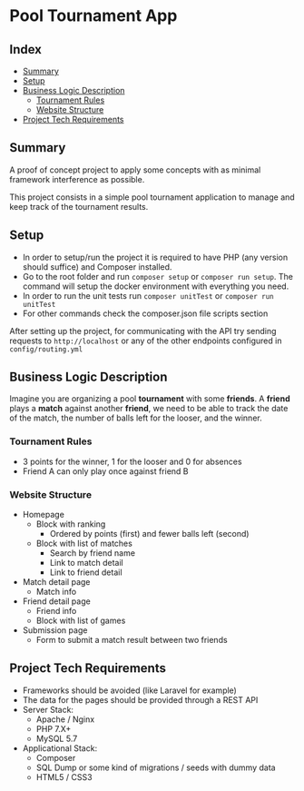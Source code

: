 # Pool Tournament App

## Index
* [Summary](#summary)
* [Setup](#setup)
* [Business Logic Description](#business-logic-description)
  * [Tournament Rules](#tournament-rules)
  * [Website Structure](#website-structure)
* [Project Tech Requirements](#project-tech-requirements)

## Summary
A proof of concept project to apply some concepts with as minimal framework interference as possible.

This project consists in a simple pool tournament application to manage and keep track of the tournament results.

## Setup

- In order to setup/run the project it is required to have PHP (any version should suffice) and Composer installed.
- Go to the root folder and run `composer setup` or `composer run setup`. The command will setup the docker environment with everything you need.
- In order to run the unit tests run `composer unitTest` or `composer run unitTest`
- For other commands check the composer.json file scripts section

After setting up the project, for communicating with the API try sending requests to `http://localhost` or any of the other endpoints configured in `config/routing.yml`

## Business Logic Description
Imagine you are organizing a pool **tournament** with some **friends**. A **friend** plays a **match** against another
**friend**, we need to be able to track the date of the match, the number of balls left for the looser, and the
winner.

### Tournament Rules
- 3 points for the winner, 1 for the looser and 0 for absences
- Friend A can only play once against friend B

### Website Structure
- Homepage
  - Block with ranking
    - Ordered by points (first) and fewer balls left (second)
  - Block with list of matches
    - Search by friend name
    - Link to match detail
    - Link to friend detail
- Match detail page
  - Match info
- Friend detail page
  - Friend info
  - Block with list of games
- Submission page
  - Form to submit a match result between two friends

## Project Tech Requirements
- Frameworks should be avoided (like Laravel for example)
- The data for the pages should be provided through a REST API
- Server Stack:
  - Apache / Nginx
  - PHP 7.X+
  - MySQL 5.7 
- Applicational Stack:
  - Composer
  - SQL Dump or some kind of migrations / seeds with dummy data
  - HTML5 / CSS3